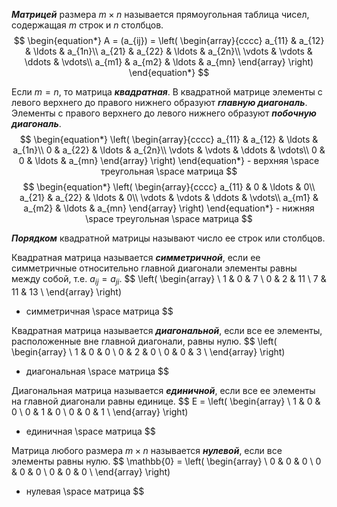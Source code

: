 ***Матрицей*** размера $m \times n$ называется прямоугольная таблица чисел, содержащая $m$ строк и $n$ столбцов.
$$
\begin{equation*}
A = (a_{ij}) = \left(
\begin{array}{cccc}
a_{11} & a_{12} & \ldots & a_{1n}\\
a_{21} & a_{22} & \ldots & a_{2n}\\
\vdots & \vdots & \ddots & \vdots\\
a_{m1} & a_{m2} & \ldots & a_{mn}
\end{array}
\right)
\end{equation*}
$$

Если $m = n$, то матрица ***квадратная***.
В квадратной матрице элементы с левого верхнего до правого нижнего образуют ***главную диагональ***. Элементы с правого верхнего до левого нижнего образуют ***побочную диагональ***.
$$
\begin{equation*}
\left(
\begin{array}{cccc}
a_{11} & a_{12} & \ldots & a_{1n}\\
0 & a_{22} & \ldots & a_{2n}\\
\vdots & \vdots & \ddots & \vdots\\
0 & 0 & \ldots & a_{mn}
\end{array}
\right)
\end{equation*} - верхняя \space треугольная \space матрица
$$
$$
\begin{equation*}
\left(
\begin{array}{cccc}
a_{11} & 0 & \ldots & 0\\
a_{21} & a_{22} & \ldots & 0\\
\vdots & \vdots & \ddots & \vdots\\
a_{m1} & a_{m2} & \ldots & a_{mn}
\end{array}
\right)
\end{equation*} - нижняя \space треугольная \space матрица
$$

***Порядком*** квадратной матрицы называют число ее строк или столбцов.

Квадратная матрица называется ***симметричной***, если ее симметричные относительно главной диагонали элементы равны между собой, т.е. $a_{ij} = a_{ji}$.
$$
\left(
\begin{array} \\
1 & 0 & 7 \\
0 & 2 & 11 \\
7 & 11 & 13 \\
\end{array}
\right)
- симметричная \space матрица
$$

Квадратная матрица называется ***диагональной***, если все ее элементы, расположенные вне главной диагонали, равны нулю.
$$
\left(
\begin{array} \\
1 & 0 & 0 \\
0 & 2 & 0 \\
0 & 0 & 3 \\
\end{array}
\right)
- диагональная \space матрица
$$

Диагональная матрица называется ***единичной***, если все ее элементы на главной диагонали равны единице.
$$
E = \left(
\begin{array} \\
1 & 0 & 0 \\
0 & 1 & 0 \\
0 & 0 & 1 \\
\end{array}
\right)
- единичная \space матрица
$$

Матрица любого размера $m \times n$ называется ***нулевой***, если все элементы равны нулю.
$$
\mathbb{0} = \left(
\begin{array} \\
0 & 0 & 0 \\
0 & 0 & 0 \\
0 & 0 & 0 \\
\end{array}
\right)
- нулевая \space матрица
$$
